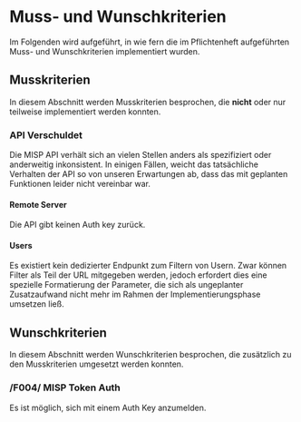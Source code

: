 # Muss- und Wunschkriterien

Im Folgenden wird aufgeführt, in wie fern die im Pflichtenheft aufgeführten
Muss- und Wunschkriterien implementiert wurden.

## Musskriterien

In diesem Abschnitt werden Musskriterien besprochen, die **nicht**
oder nur teilweise implementiert werden konnten.

### API Verschuldet

Die MISP API verhält sich an vielen Stellen anders als spezifiziert
oder anderweitig inkonsistent.
In einigen Fällen, weicht das tatsächliche Verhalten der API so von unseren Erwartungen ab, dass das mit geplanten Funktionen leider nicht vereinbar war.

#### Remote Server

Die API gibt keinen Auth key zurück.

#### Users

Es existiert kein dedizierter Endpunkt zum Filtern von Usern.
Zwar können Filter als Teil der URL mitgegeben werden, jedoch
erfordert dies eine spezielle Formatierung der Parameter, die
sich als ungeplanter Zusatzaufwand nicht mehr im Rahmen der Implementierungsphase umsetzen ließ.

## Wunschkriterien

In diesem Abschnitt werden Wunschkriterien besprochen, die
zusätzlich zu den Musskriterien umgesetzt werden konnten.

### /F004/ MISP Token Auth

Es ist möglich, sich mit einem Auth Key anzumelden.

